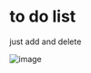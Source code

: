 # to do list 

just add and delete 


![image](https://user-images.githubusercontent.com/35266228/207598498-4677a333-7dfd-4382-9801-ed3b6c8eed8d.png)
